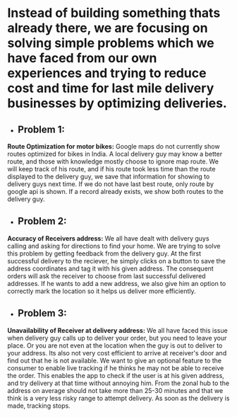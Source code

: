 # Instead of building something thats already there, we are focusing on solving simple problems which we have faced from our own experiences and trying to reduce cost and time for last mile delivery businesses by optimizing deliveries.

- ## Problem 1:
**Route Optimization for motor bikes:**
 Google maps do not currently show routes optimized for bikes in India. A local delivery guy may know a better route, and those with knowledge mostly choose to ignore map route. We will keep track of his route, and if his route took less time than the route displayed to the delivery guy, we save that information for showing to delivery guys next time. If we do not have last best route, only route by google api is shown. If a record already exists, we show both routes to the delivery guy.

- ## Problem 2:
**Accuracy of Receivers address:** 
We all have dealt with delivery guys calling and asking for directions to find your home. We are trying to solve this problem by getting feedback from the delivery guy. At the first successful delivery to the reciever, he simply clicks on a button to save the address coordinates and tag it with his given address. The consequent orders will ask the receiver to choose from last successful delivered addresses. If he wants to add a new address, we also give him an option to correctly mark the location so it helps us deliver more efficiently. 


- ## Problem 3:
**Unavailability of Receiver at delivery address:**
We all have faced this issue when delivery guy calls up to deliver your order, but you need to leave your place. Or you are not even at the location when the guy is out to deliver to your address. Its also not very cost efficient to arrive at receiver's door and find out that he is not available. We want to give an optional feature to the consumer to enable live tracking if he thinks he may not be able to receive the order. This enables the app to check if the user is at his given address, and try delivery at that time without annoying him. From the zonal hub to the address on average should not take more than 25-30 minutes and that we think is a very less risky range to attempt delivery. As soon as the delivery is made, tracking stops.